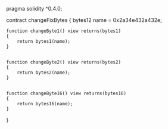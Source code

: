 pragma solidity ^0.4.0;

contract changeFixBytes
{
    bytes12 name = 0x2a34e432a432e;
    
    function changeByte1() view returns(bytes1)
    {
        return bytes1(name);
    }
    
      
    function changeByte2() view returns(bytes2)
    {
        return bytes2(name);
    }
    
      
    function changeByte16() view returns(bytes16)
    {
        return bytes16(name);
    }
    
}
